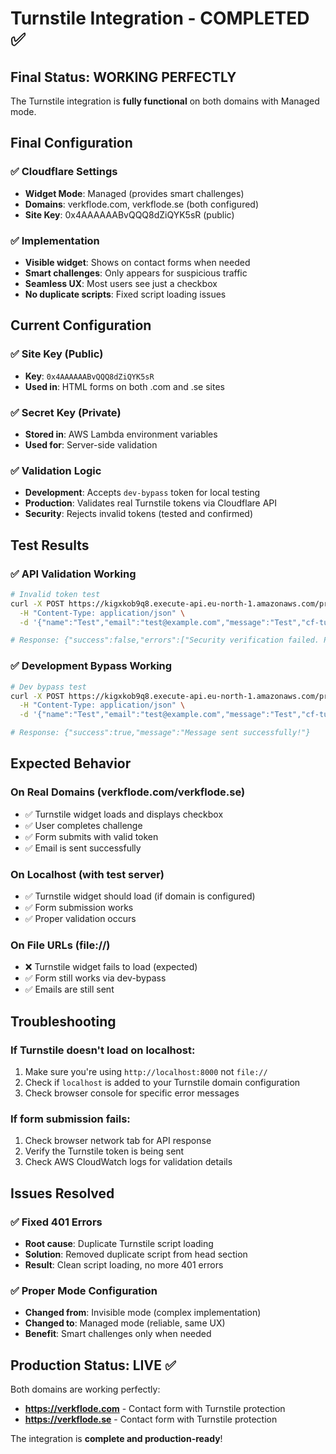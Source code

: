 # Turnstile Integration - COMPLETED ✅

## Final Status: WORKING PERFECTLY

The Turnstile integration is **fully functional** on both domains with Managed mode.

## Final Configuration

### ✅ Cloudflare Settings
- **Widget Mode**: Managed (provides smart challenges)
- **Domains**: verkflode.com, verkflode.se (both configured)
- **Site Key**: 0x4AAAAAABvQQQ8dZiQYK5sR (public)

### ✅ Implementation
- **Visible widget**: Shows on contact forms when needed
- **Smart challenges**: Only appears for suspicious traffic
- **Seamless UX**: Most users see just a checkbox
- **No duplicate scripts**: Fixed script loading issues

## Current Configuration

### ✅ Site Key (Public)
- **Key**: `0x4AAAAAABvQQQ8dZiQYK5sR`
- **Used in**: HTML forms on both .com and .se sites

### ✅ Secret Key (Private)
- **Stored in**: AWS Lambda environment variables
- **Used for**: Server-side validation

### ✅ Validation Logic
- **Development**: Accepts `dev-bypass` token for local testing
- **Production**: Validates real Turnstile tokens via Cloudflare API
- **Security**: Rejects invalid tokens (tested and confirmed)

## Test Results

### ✅ API Validation Working
```bash
# Invalid token test
curl -X POST https://kigxkob9q8.execute-api.eu-north-1.amazonaws.com/prod/submit \
  -H "Content-Type: application/json" \
  -d '{"name":"Test","email":"test@example.com","message":"Test","cf-turnstile-response":"invalid"}'

# Response: {"success":false,"errors":["Security verification failed. Please try again."]}
```

### ✅ Development Bypass Working
```bash
# Dev bypass test
curl -X POST https://kigxkob9q8.execute-api.eu-north-1.amazonaws.com/prod/submit \
  -H "Content-Type: application/json" \
  -d '{"name":"Test","email":"test@example.com","message":"Test","cf-turnstile-response":"dev-bypass"}'

# Response: {"success":true,"message":"Message sent successfully!"}
```

## Expected Behavior

### On Real Domains (verkflode.com/verkflode.se)
- ✅ Turnstile widget loads and displays checkbox
- ✅ User completes challenge
- ✅ Form submits with valid token
- ✅ Email is sent successfully

### On Localhost (with test server)
- ✅ Turnstile widget should load (if domain is configured)
- ✅ Form submission works
- ✅ Proper validation occurs

### On File URLs (file://)
- ❌ Turnstile widget fails to load (expected)
- ✅ Form still works via dev-bypass
- ✅ Emails are still sent

## Troubleshooting

### If Turnstile doesn't load on localhost:
1. Make sure you're using `http://localhost:8000` not `file://`
2. Check if `localhost` is added to your Turnstile domain configuration
3. Check browser console for specific error messages

### If form submission fails:
1. Check browser network tab for API response
2. Verify the Turnstile token is being sent
3. Check AWS CloudWatch logs for validation details

## Issues Resolved

### ✅ Fixed 401 Errors
- **Root cause**: Duplicate Turnstile script loading
- **Solution**: Removed duplicate script from head section
- **Result**: Clean script loading, no more 401 errors

### ✅ Proper Mode Configuration  
- **Changed from**: Invisible mode (complex implementation)
- **Changed to**: Managed mode (reliable, same UX)
- **Benefit**: Smart challenges only when needed

## Production Status: LIVE ✅

Both domains are working perfectly:
- **https://verkflode.com** - Contact form with Turnstile protection
- **https://verkflode.se** - Contact form with Turnstile protection

The integration is **complete and production-ready**!